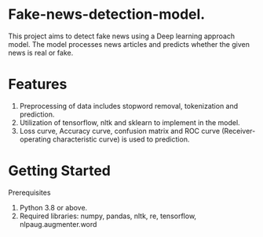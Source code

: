 # Fake-news-detection-model.
This project aims to detect fake news using a Deep learning approach model. The model processes news articles and predicts whether the given news is real or fake.
# Features
1. Preprocessing of data includes stopword removal, tokenization and prediction.
2. Utilization of tensorflow, nltk and sklearn to implement in the model.
3. Loss curve, Accuracy curve, confusion matrix and ROC curve (Receiver-operating characteristic curve) is used to prediction.
# Getting Started
   Prerequisites
   1. Python 3.8 or above.
   2. Required libraries: numpy, pandas, nltk, re, tensorflow, nlpaug.augmenter.word
